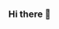 ### Hi there 👋

<!--
**Dorcas4L/Dorcas4L** is a ✨ _special_ ✨ repository because its `README.md` (this file) appears on your GitHub profile.

Here are some ideas to get you started:
Seshie Dorcas is my name. A teenage girl majoring in physics at the University of Ghana.  My goal is to become  one of the young female front-end web engineers.I am here because I adore excellent design and creativity. To build welcoming, user-friendly websites for people while also learning more about web development, I want to merge technology with design. It's all about coding indeed.

- 🔭 I’m currently working on ...
- 🌱 I’m currently learning ...
- 👯 I’m looking to collaborate on ...
- 🤔 I’m looking for help with ...
- 💬 Ask me about ...
- 📫 How to reach me: ...
- 😄 Pronouns: ...
- ⚡ Fun fact: ...
-->
